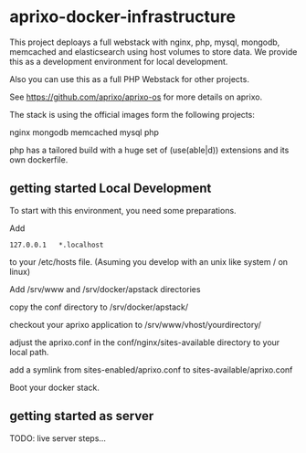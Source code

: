 # aprixo-docker-infrastructure

This project deploays a full webstack with nginx, php, mysql, mongodb, memcached and elasticsearch using host volumes to store data. We provide this as a development environment for local development.

Also you can use this as a full PHP Webstack for other projects.

See https://github.com/aprixo/aprixo-os for more details on aprixo.

The stack is using the official images form the following projects:

nginx
mongodb
memcached
mysql
php

php has a tailored build with a huge set of (use(able|d)) extensions and its own dockerfile.

## getting started Local Development

To start with this environment, you need some preparations.

Add 
```
127.0.0.1   *.localhost 
```

to your /etc/hosts file. (Asuming you develop with an unix like system / on linux)
 
Add /srv/www and /srv/docker/apstack directories

copy the conf directory to /srv/docker/apstack/

checkout your aprixo application to /srv/www/vhost/yourdirectory/

adjust the aprixo.conf in the conf/nginx/sites-available directory to your local path.

add a symlink from sites-enabled/aprixo.conf to sites-available/aprixo.conf

Boot your docker stack.

## getting started as server

TODO: live server steps...